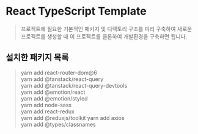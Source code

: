 # React TypeScript Template

> 프로젝트에 필요한 기본적인 패키지 및 디렉토리 구조를 미리 구축하여 새로운 프로젝트를 생성할 때 이 프로젝트를 클론하여 개발환경을 구축하면 됩니다.

## 설치한 패키지 목록

> yarn add react-router-dom@6  
> yarn add @tanstack/react-query  
> yarn add @tanstack/react-query-devtools  
> yarn add @emotion/react  
> yarn add @emotion/styled  
> yarn add node-sass  
> yarn add react-redux  
> yarn add @reduxjs/toolkit
> yarn add axios  
> yarn add @types/classnames
